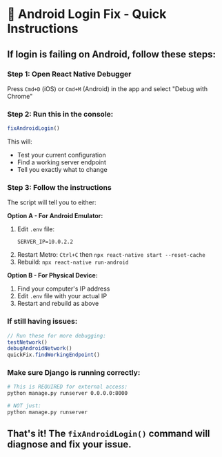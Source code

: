 # 🚨 Android Login Fix - Quick Instructions

## If login is failing on Android, follow these steps:

### Step 1: Open React Native Debugger
Press `Cmd+D` (iOS) or `Cmd+M` (Android) in the app and select "Debug with Chrome"

### Step 2: Run this in the console:
```javascript
fixAndroidLogin()
```

This will:
- Test your current configuration
- Find a working server endpoint
- Tell you exactly what to change

### Step 3: Follow the instructions
The script will tell you to either:

**Option A - For Android Emulator:**
1. Edit `.env` file:
   ```
   SERVER_IP=10.0.2.2
   ```
2. Restart Metro: `Ctrl+C` then `npx react-native start --reset-cache`
3. Rebuild: `npx react-native run-android`

**Option B - For Physical Device:**
1. Find your computer's IP address
2. Edit `.env` file with your actual IP
3. Restart and rebuild as above

### If still having issues:
```javascript
// Run these for more debugging:
testNetwork()
debugAndroidNetwork()
quickFix.findWorkingEndpoint()
```

### Make sure Django is running correctly:
```bash
# This is REQUIRED for external access:
python manage.py runserver 0.0.0.0:8000

# NOT just:
python manage.py runserver
```

## That's it! The `fixAndroidLogin()` command will diagnose and fix your issue.